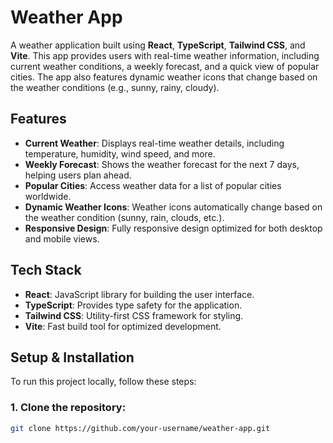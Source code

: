 # Weather App

A weather application built using **React**, **TypeScript**, **Tailwind CSS**, and **Vite**. This app provides users with real-time weather information, including current weather conditions, a weekly forecast, and a quick view of popular cities. The app also features dynamic weather icons that change based on the weather conditions (e.g., sunny, rainy, cloudy).

## Features

- **Current Weather**: Displays real-time weather details, including temperature, humidity, wind speed, and more.
- **Weekly Forecast**: Shows the weather forecast for the next 7 days, helping users plan ahead.
- **Popular Cities**: Access weather data for a list of popular cities worldwide.
- **Dynamic Weather Icons**: Weather icons automatically change based on the weather condition (sunny, rain, clouds, etc.).
- **Responsive Design**: Fully responsive design optimized for both desktop and mobile views.
  
## Tech Stack

- **React**: JavaScript library for building the user interface.
- **TypeScript**: Provides type safety for the application.
- **Tailwind CSS**: Utility-first CSS framework for styling.
- **Vite**: Fast build tool for optimized development.

## Setup & Installation

To run this project locally, follow these steps:

### 1. Clone the repository:
```bash
git clone https://github.com/your-username/weather-app.git

